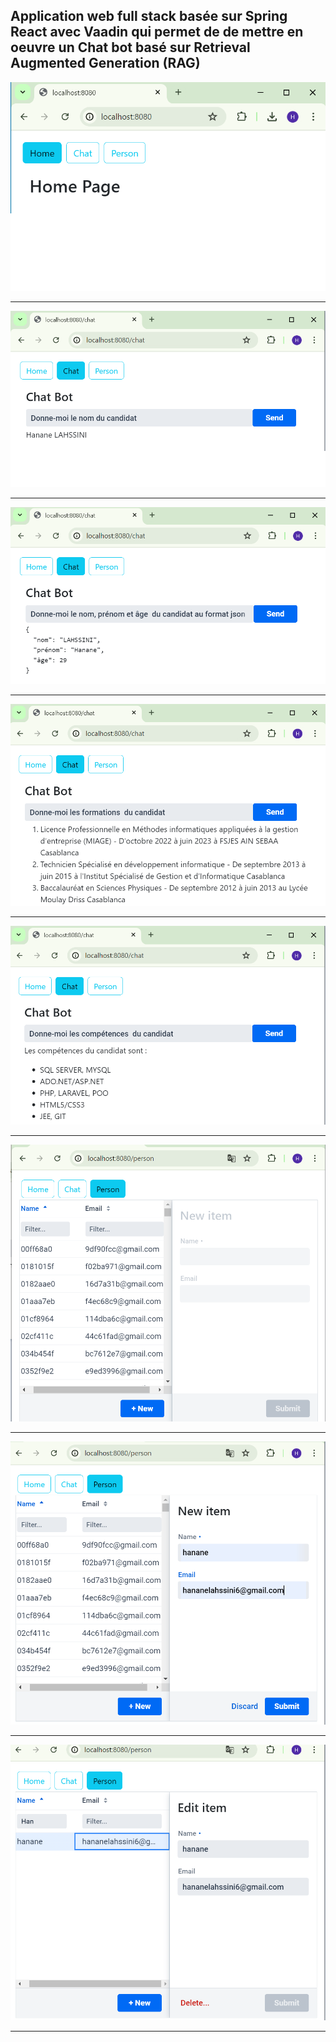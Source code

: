 <h2>Application web full stack basée sur Spring React avec Vaadin qui permet de de mettre en oeuvre un Chat bot basé sur Retrieval Augmented Generation (RAG)</h2>
<img src="captures/1.png" alt="">
<hr/>
<img src="captures/2.png" alt="">
<hr/>
<img src="captures/3.png" alt="">
<hr/>
<img src="captures/4.png" alt="">
<hr/>
<img src="captures/5.png" alt="">
<hr/>
<img src="captures/6.png" alt="">
<hr/>
<img src="captures/7.png" alt="">
<hr/>
<img src="captures/8.png" alt="">
<hr/>